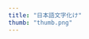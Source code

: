 ```yaml
---
title: "日本語文字化け"
thumb: "thumb.png"
---
```


<div>
<tableau-viz id="tableauViz"       
  src='https://public.tableau.com/views/Japanese-Font-Noto/Japanese-Font-Noto'
  onFirstInteractive="onFirstInteractiveHandler">
</tableau-viz>
</div>

